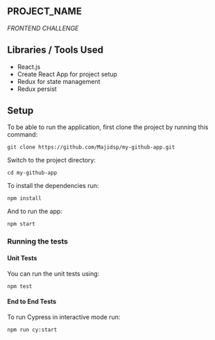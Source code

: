 ## PROJECT_NAME

_FRONTEND CHALLENGE_

## Libraries / Tools Used

-   React.js
-   Create React App for project setup
-   Redux for state management
-   Redux persist

## Setup

To be able to run the application, first clone the project by running this command:

`git clone https://github.com/Majidsp/my-github-app.git`

Switch to the project directory:

`cd my-github-app`

To install the dependencies run:

`npm install`

And to run the app:

`npm start`

### Running the tests

#### Unit Tests

You can run the unit tests using:

`npm test`

#### End to End Tests

To run Cypress in interactive mode run:

`npm run cy:start`
